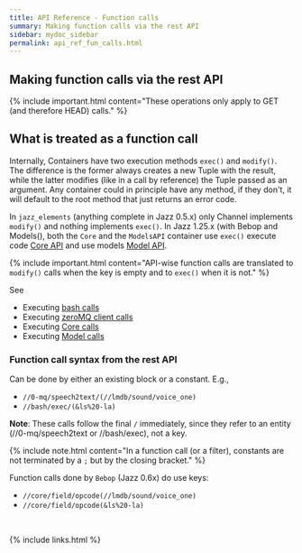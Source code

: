 ```yaml
---
title: API Reference - Function calls
summary: Making function calls via the rest API
sidebar: mydoc_sidebar
permalink: api_ref_fun_calls.html
---
```


## Making function calls via the rest API

{% include important.html content="These operations only apply to GET (and therefore HEAD) calls." %}

## What is treated as a function call

Internally, Containers have two execution methods `exec()` and `modify()`. The difference is the former always creates a new Tuple with the
result, while the latter modifies (like in a call by reference) the Tuple passed as an argument. Any container could in principle have
any method, if they don't, it will default to the root method that just returns an error code.

In `jazz_elements` (anything complete in Jazz 0.5.x) only Channel implements `modify()` and nothing implements `exec()`. In Jazz 1.25.x
(with Bebop and Models(), both the `Core` and the `ModelsAPI` container use `exec()` execute code [Core API](api_ref_core.html) and use
models [Model API](api_ref_model.html).

{% include important.html content="API-wise function calls are translated to `modify()` calls when the key is empty and to `exec()`
when it is not." %}

See

* Executing [bash calls](api_ref_channel_bash.html)
* Executing [zeroMQ client calls](api_ref_channel_zmq.html)
* Executing [Core calls](api_ref_core.html)
* Executing [Model calls](api_ref_model.html)

### Function call syntax from the rest API

Can be done by either an existing block or a constant. E.g.,

* `//0-mq/speech2text/(//lmdb/sound/voice_one)`
* `//bash/exec/(&ls%20-la)`

**Note**: These calls follow the final `/` immediately, since they refer to an entity (//0-mq/speech2text or //bash/exec), not a key.

{% include note.html content="In a function call (or a filter), constants are not terminated by a `;` but by the closing bracket." %}

Function calls done by `Bebop` (Jazz 0.6x) do use keys:

* `//core/field/opcode(//lmdb/sound/voice_one)`
* `//core/field/opcode(&ls%20-la)`

<br/>

{% include links.html %}
